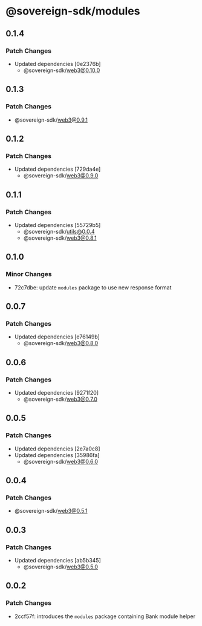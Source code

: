 # @sovereign-sdk/modules

## 0.1.4

### Patch Changes

- Updated dependencies [0e2376b]
  - @sovereign-sdk/web3@0.10.0

## 0.1.3

### Patch Changes

- @sovereign-sdk/web3@0.9.1

## 0.1.2

### Patch Changes

- Updated dependencies [729da4e]
  - @sovereign-sdk/web3@0.9.0

## 0.1.1

### Patch Changes

- Updated dependencies [55729b5]
  - @sovereign-sdk/utils@0.0.4
  - @sovereign-sdk/web3@0.8.1

## 0.1.0

### Minor Changes

- 72c7dbe: update `modules` package to use new response format

## 0.0.7

### Patch Changes

- Updated dependencies [e76149b]
  - @sovereign-sdk/web3@0.8.0

## 0.0.6

### Patch Changes

- Updated dependencies [9271f20]
  - @sovereign-sdk/web3@0.7.0

## 0.0.5

### Patch Changes

- Updated dependencies [2e7a0c8]
- Updated dependencies [35986fa]
  - @sovereign-sdk/web3@0.6.0

## 0.0.4

### Patch Changes

- @sovereign-sdk/web3@0.5.1

## 0.0.3

### Patch Changes

- Updated dependencies [ab5b345]
  - @sovereign-sdk/web3@0.5.0

## 0.0.2

### Patch Changes

- 2ccf57f: introduces the `modules` package containing Bank module helper
